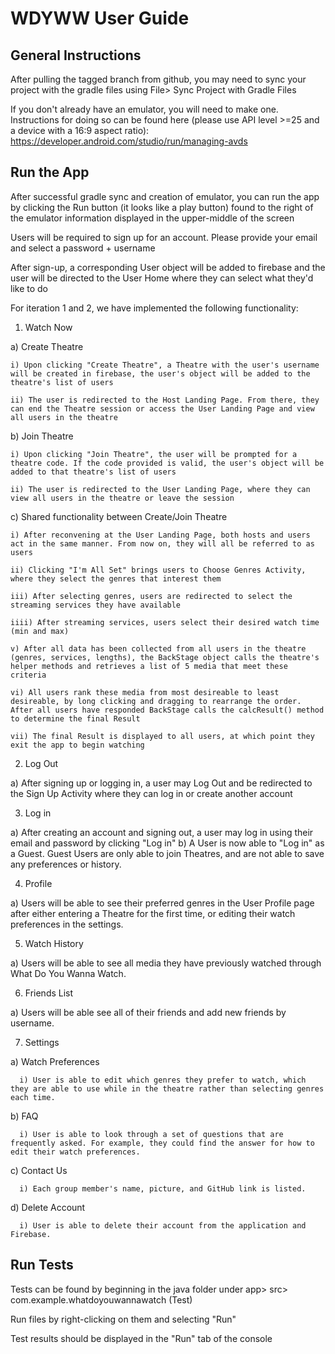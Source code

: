 # WDYWW User Guide 

## General Instructions

After pulling the tagged branch from github, you may need to sync your project with the gradle files using File> Sync Project with Gradle Files

If you don't already have an emulator, you will need to make one. Instructions for doing so can be found here (please use API level >=25 and a device with a 16:9 aspect ratio): https://developer.android.com/studio/run/managing-avds

## Run the App

After successful gradle sync and creation of emulator, you can run the app by clicking the Run button (it looks like a play button) found to the right of the emulator information displayed in the upper-middle of the screen

Users will be required to sign up for an account. Please provide your email and select a password + username

After sign-up, a corresponding User object will be added to firebase and the user will be directed to the User Home where they can select what they'd like to do

For iteration 1 and 2, we have implemented the following functionality:

1) Watch Now

  a) Create Theatre
  
    i) Upon clicking "Create Theatre", a Theatre with the user's username will be created in firebase, the user's object will be added to the theatre's list of users
    
    ii) The user is redirected to the Host Landing Page. From there, they can end the Theatre session or access the User Landing Page and view all users in the theatre
  
  b) Join Theatre
  
    i) Upon clicking "Join Theatre", the user will be prompted for a theatre code. If the code provided is valid, the user's object will be added to that theatre's list of users
    
    ii) The user is redirected to the User Landing Page, where they can view all users in the theatre or leave the session
    
  c) Shared functionality between Create/Join Theatre
  
    i) After reconvening at the User Landing Page, both hosts and users act in the same manner. From now on, they will all be referred to as users
    
    ii) Clicking "I'm All Set" brings users to Choose Genres Activity, where they select the genres that interest them
    
    iii) After selecting genres, users are redirected to select the streaming services they have available
    
    iiii) After streaming services, users select their desired watch time (min and max)
    
    v) After all data has been collected from all users in the theatre (genres, services, lengths), the BackStage object calls the theatre's helper methods and retrieves a list of 5 media that meet these criteria
    
    vi) All users rank these media from most desireable to least desireable, by long clicking and dragging to rearrange the order. After all users have responded BackStage calls the calcResult() method to determine the final Result
    
    vii) The final Result is displayed to all users, at which point they exit the app to begin watching
  
2) Log Out

  a) After signing up or logging in, a user may Log Out and be redirected to the Sign Up Activity where they can log in or create another account
  
3) Log in

  a) After creating an account and signing out, a user may log in using their email and password by clicking "Log in"
  b) A User is now able to "Log in" as a Guest. Guest Users are only able to join Theatres, and are not able to save any preferences or history.
  
4) Profile

  a) Users will be able to see their preferred genres in the User Profile page after either entering a Theatre for the first time, or editing their watch preferences in the settings.
  
5) Watch History

  a) Users will be able to see all media they have previously watched through What Do You Wanna Watch.

6) Friends List 

  a) Users will be able see all of their friends and add new friends by username. 
  
7) Settings

  a) Watch Preferences 
  
      i) User is able to edit which genres they prefer to watch, which they are able to use while in the theatre rather than selecting genres each time.
      
  b) FAQ 
  
      i) User is able to look through a set of questions that are frequently asked. For example, they could find the answer for how to edit their watch preferences. 
      
  c) Contact Us
  
      i) Each group member's name, picture, and GitHub link is listed. 
      
  d) Delete Account 
  
      i) User is able to delete their account from the application and Firebase.


## Run Tests

Tests can be found by beginning in the java folder under app> src> com.example.whatdoyouwannawatch (Test)

Run files by right-clicking on them and selecting "Run"

Test results should be displayed in the "Run" tab of the console
